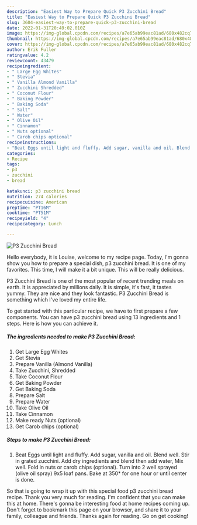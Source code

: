 ```yaml
---
description: "Easiest Way to Prepare Quick P3 Zucchini Bread"
title: "Easiest Way to Prepare Quick P3 Zucchini Bread"
slug: 3604-easiest-way-to-prepare-quick-p3-zucchini-bread
date: 2022-01-31T20:49:02.010Z
image: https://img-global.cpcdn.com/recipes/a7e65ab99eac81ad/680x482cq70/p3-zucchini-bread-recipe-main-photo.jpg
thumbnail: https://img-global.cpcdn.com/recipes/a7e65ab99eac81ad/680x482cq70/p3-zucchini-bread-recipe-main-photo.jpg
cover: https://img-global.cpcdn.com/recipes/a7e65ab99eac81ad/680x482cq70/p3-zucchini-bread-recipe-main-photo.jpg
author: Erik Fuller
ratingvalue: 4.2
reviewcount: 43479
recipeingredient:
- " Large Egg Whites"
- " Stevia"
- " Vanilla Almond Vanilla"
- " Zucchini Shredded"
- " Coconut Flour"
- " Baking Powder"
- " Baking Soda"
- " Salt"
- " Water"
- " Olive Oil"
- " Cinnamon"
- " Nuts optional"
- " Carob chips optional"
recipeinstructions:
- "Beat Eggs until light and fluffy. Add sugar, vanilla and oil. Blend well. Stir in grated zucchini. Add dry ingredients and blend then add water, Mix well. Fold in nuts or carob chips (optional). Turn into 2 well sprayed (olive oil spray) 9x5 loaf pans. Bake at 350* for one hour or until center is done."
categories:
- Recipe
tags:
- p3
- zucchini
- bread

katakunci: p3 zucchini bread 
nutrition: 274 calories
recipecuisine: American
preptime: "PT16M"
cooktime: "PT51M"
recipeyield: "4"
recipecategory: Lunch

---
```



![P3 Zucchini Bread](https://img-global.cpcdn.com/recipes/a7e65ab99eac81ad/680x482cq70/p3-zucchini-bread-recipe-main-photo.jpg)

Hello everybody, it is Louise, welcome to my recipe page. Today, I'm gonna show you how to prepare a special dish, p3 zucchini bread. It is one of my favorites. This time, I will make it a bit unique. This will be really delicious.



P3 Zucchini Bread is one of the most popular of recent trending meals on earth. It is appreciated by millions daily. It is simple, it's fast, it tastes yummy. They are nice and they look fantastic. P3 Zucchini Bread is something which I've loved my entire life.


To get started with this particular recipe, we have to first prepare a few components. You can have p3 zucchini bread using 13 ingredients and 1 steps. Here is how you can achieve it.

<!--inarticleads1-->

##### The ingredients needed to make P3 Zucchini Bread:

1. Get  Large Egg Whites
1. Get  Stevia
1. Prepare  Vanilla (Almond Vanilla)
1. Take  Zucchini, Shredded
1. Take  Coconut Flour
1. Get  Baking Powder
1. Get  Baking Soda
1. Prepare  Salt
1. Prepare  Water
1. Take  Olive Oil
1. Take  Cinnamon
1. Make ready  Nuts (optional)
1. Get  Carob chips (optional)




<!--inarticleads2-->

##### Steps to make P3 Zucchini Bread:

1. Beat Eggs until light and fluffy. Add sugar, vanilla and oil. Blend well. Stir in grated zucchini. Add dry ingredients and blend then add water, Mix well. Fold in nuts or carob chips (optional). Turn into 2 well sprayed (olive oil spray) 9x5 loaf pans. Bake at 350* for one hour or until center is done.




So that is going to wrap it up with this special food p3 zucchini bread recipe. Thank you very much for reading. I'm confident that you can make this at home. There's gonna be interesting food at home recipes coming up. Don't forget to bookmark this page on your browser, and share it to your family, colleague and friends. Thanks again for reading. Go on get cooking!
